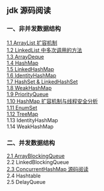 ## jdk 源码阅读

### 一、非并发数据结构

[1.1 ArrayList 扩容机制](notes/data-structure/ArrayList.md)<br>
[1.2 LinkedList 中多次调用的方法](notes/data-structure/LinkedList.md)<br>
[1.3 ArrayDeque](notes/data-structure/ArrayDeque.md)<br>
[1.4 HashMap](notes/data-structure/HashMap.md)<br>
[1.5 LinkedHashMap](notes/data-structure/LinkedHashMap.md)<br>
[1.6 IdentityHashMap](notes/data-structure/IdentityHashMap.md)<br>
[1.7 HashSet & LinkedHashSet](notes/data-structure/HashSet-LinkedHashSet.md)<br>
[1.8 WeakHashMap](https://zchen96.github.io/2018/12/15/WeakHashMap-%E6%BA%90%E7%A0%81%E9%98%85%E8%AF%BB/)<br>
[1.9 PriorityQueue](https://zchen96.github.io/2018/12/15/PriorityQueue-%E6%BA%90%E7%A0%81%E9%98%85%E8%AF%BB/)<br>
[1.10 HashMap 扩容机制与线程安全分析](https://zchen96.github.io/2018/12/15/HashMap-%E6%89%A9%E5%AE%B9%E6%9C%BA%E5%88%B6%E4%B8%8E%E7%BA%BF%E7%A8%8B%E5%AE%89%E5%85%A8%E5%88%86%E6%9E%90/)<br>
[1.11 EnumSet](notes/data-structure/EnumSet.md)<br>
[1.12 TreeMap](notes/data-structure/TreeMap.md)<br>
1.13 IdentityHashMap <br>
1.14 WeakHashMap <br>

### 二、并发数据结构

[2.1 ArrayBlockingQueue](notes/data-structure/ArrayBlockingQueue.md)<br>
2.2 LinkedBlockingQueue <br>
[2.3 ConcurrentHashMap 源码阅读](notes/data-structure/ConcurrentHashMap.md)<br>
2.4 Hashtable <br>
2.5 DelayQueue <br>



